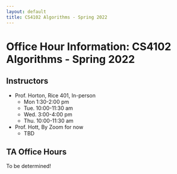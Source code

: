 ```yaml
---
layout: default
title: CS4102 Algorithms - Spring 2022 
---
```

# Office Hour Information: CS4102 Algorithms - Spring 2022

## Instructors

* Prof. Horton, Rice 401, In-person
   * Mon 1:30-2:00 pm
   * Tue. 10:00-11:30 am
   * Wed. 3:00-4:00 pm
   * Thu. 10:00-11:30 am 
* Prof. Hott, By Zoom for now
   * TBD
   
## TA Office Hours

To be determined!
   

   


